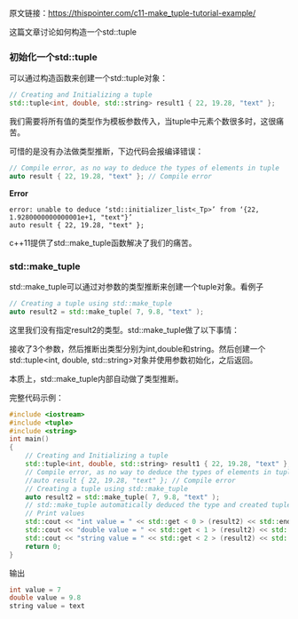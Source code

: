 原文链接：https://thispointer.com/c11-make_tuple-tutorial-example/



这篇文章讨论如何构造一个std::tuple



### 初始化一个std::tuple

可以通过构造函数来创建一个std::tuple对象：

```c++
// Creating and Initializing a tuple
std::tuple<int, double, std::string> result1 { 22, 19.28, "text" };
```

我们需要将所有值的类型作为模板参数传入，当tuple中元素个数很多时，这很痛苦。

可惜的是没有办法做类型推断，下边代码会报编译错误：

```c++
// Compile error, as no way to deduce the types of elements in tuple
auto result { 22, 19.28, "text" }; // Compile error
```

**Error**

```
error: unable to deduce ‘std::initializer_list<_Tp>’ from ‘{22, 1.9280000000000001e+1, "text"}’
auto result { 22, 19.28, "text" };
```

c++11提供了std::make_tuple函数解决了我们的痛苦。

### std::make_tuple

std::make_tuple可以通过对参数的类型推断来创建一个tuple对象。看例子

```c++
// Creating a tuple using std::make_tuple
auto result2 = std::make_tuple( 7, 9.8, "text" );
```

这里我们没有指定result2的类型。std::make_tuple做了以下事情：

接收了3个参数，然后推断出类型分别为int,double和string。然后创建一个 std::tuple<int, double, std::string>对象并使用参数初始化，之后返回。

本质上，std::make_tuple内部自动做了类型推断。

完整代码示例：

```c++
#include <iostream>
#include <tuple>
#include <string>
int main()
{
    // Creating and Initializing a tuple
    std::tuple<int, double, std::string> result1 { 22, 19.28, "text" };
    // Compile error, as no way to deduce the types of elements in tuple
    //auto result { 22, 19.28, "text" }; // Compile error
    // Creating a tuple using std::make_tuple
    auto result2 = std::make_tuple( 7, 9.8, "text" );
    // std::make_tuple automatically deduced the type and created tuple
    // Print values
    std::cout << "int value = " << std::get < 0 > (result2) << std::endl;
    std::cout << "double value = " << std::get < 1 > (result2) << std::endl;
    std::cout << "string value = " << std::get < 2 > (result2) << std::endl;
    return 0;
}
```

输出

```c++
int value = 7
double value = 9.8
string value = text
```







